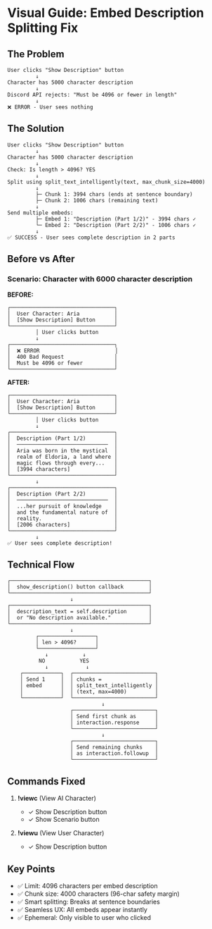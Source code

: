 # Visual Guide: Embed Description Splitting Fix

## The Problem

```
User clicks "Show Description" button
         ↓
Character has 5000 character description
         ↓
Discord API rejects: "Must be 4096 or fewer in length"
         ↓
❌ ERROR - User sees nothing
```

## The Solution

```
User clicks "Show Description" button
         ↓
Character has 5000 character description
         ↓
Check: Is length > 4096? YES
         ↓
Split using split_text_intelligently(text, max_chunk_size=4000)
         ↓
         ├─ Chunk 1: 3994 chars (ends at sentence boundary)
         ├─ Chunk 2: 1006 chars (remaining text)
         ↓
Send multiple embeds:
         ├─ Embed 1: "Description (Part 1/2)" - 3994 chars ✓
         └─ Embed 2: "Description (Part 2/2)" - 1006 chars ✓
         ↓
✅ SUCCESS - User sees complete description in 2 parts
```

## Before vs After

### Scenario: Character with 6000 character description

**BEFORE:**
```
┌─────────────────────────────────┐
│  User Character: Aria           │
│  [Show Description] Button      │
└─────────────────────────────────┘
         │ User clicks button
         ↓
┌─────────────────────────────────┐
│  ❌ ERROR                        │
│  400 Bad Request                │
│  Must be 4096 or fewer          │
└─────────────────────────────────┘
```

**AFTER:**
```
┌─────────────────────────────────┐
│  User Character: Aria           │
│  [Show Description] Button      │
└─────────────────────────────────┘
         │ User clicks button
         ↓
┌─────────────────────────────────┐
│  Description (Part 1/2)         │
│  ─────────────────────────────  │
│  Aria was born in the mystical  │
│  realm of Eldoria, a land where │
│  magic flows through every...   │
│  [3994 characters]              │
└─────────────────────────────────┘
         ↓
┌─────────────────────────────────┐
│  Description (Part 2/2)         │
│  ─────────────────────────────  │
│  ...her pursuit of knowledge    │
│  and the fundamental nature of  │
│  reality.                       │
│  [2006 characters]              │
└─────────────────────────────────┘
         ↓
✅ User sees complete description!
```

## Technical Flow

```
┌────────────────────────────────────────────┐
│  show_description() button callback        │
└────────────────────────────────────────────┘
                    ↓
┌────────────────────────────────────────────┐
│  description_text = self.description       │
│  or "No description available."            │
└────────────────────────────────────────────┘
                    ↓
         ┌──────────────────┐
         │ len > 4096?      │
         └──────────────────┘
            ↓           ↓
          NO           YES
            ↓            ↓
    ┌────────────┐  ┌──────────────────────────┐
    │ Send 1     │  │ chunks =                 │
    │ embed      │  │ split_text_intelligently │
    │            │  │ (text, max=4000)         │
    └────────────┘  └──────────────────────────┘
                              ↓
                    ┌──────────────────────────┐
                    │ Send first chunk as      │
                    │ interaction.response     │
                    └──────────────────────────┘
                              ↓
                    ┌──────────────────────────┐
                    │ Send remaining chunks    │
                    │ as interaction.followup  │
                    └──────────────────────────┘
```

## Commands Fixed

1. **!viewc** (View AI Character)
   - ✓ Show Description button
   - ✓ Show Scenario button

2. **!viewu** (View User Character)
   - ✓ Show Description button

## Key Points

- ✅ Limit: 4096 characters per embed description
- ✅ Chunk size: 4000 characters (96-char safety margin)
- ✅ Smart splitting: Breaks at sentence boundaries
- ✅ Seamless UX: All embeds appear instantly
- ✅ Ephemeral: Only visible to user who clicked
